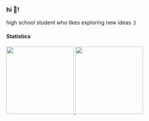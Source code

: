 ### hi 👋!

high school student who likes exploring new ideas :)

#### Statistics

<div>
  <a href="https://github.com/technorav3nn">
  <img height="180em" src="https://github-readme-stats.vercel.app/api?username=technorav3nn&layout=compact&title_color=4F8CC9&text_color=9f9f9f&bg_color=151515&hide_border=true&icon_color=4F8CC9&count_private=true&show_icons=true&include_all_commits=true&theme=dark"/>
  <img height="180em" src="https://github-readme-stats.vercel.app/api/top-langs/?username=technorav3nn&layout=compact&langs_count=7&title_color=4F8CC9&text_color=9f9f9f&bg_color=151515&hide_border=true&icon_color=4F8CC9&count_private=true&show_icons=true&theme=dark"/>
  </a>
</div>
